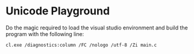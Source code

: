 # Unicode Playground

Do the magic required to load the visual studio environment and build the
program with the following line:

```
cl.exe /diagnostics:column /FC /nologo /utf-8 /Zi main.c
```
